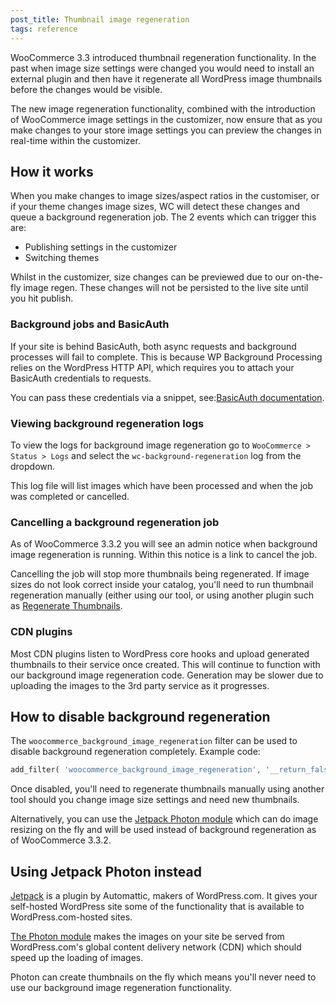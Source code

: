 ```yaml
---
post_title: Thumbnail image regeneration
tags: reference
---
```


WooCommerce 3.3 introduced thumbnail regeneration functionality. In the past when image size settings were changed you would need to install an external plugin and then have it regenerate all WordPress image thumbnails before the changes would be visible.

The new image regeneration functionality, combined with the introduction of WooCommerce image settings in the customizer, now ensure that as you make changes to your store image settings you can preview the changes in real-time within the customizer.

## How it works

When you make changes to image sizes/aspect ratios in the customiser, or if your theme changes image sizes, WC will detect these changes and queue a background regeneration job. The 2 events which can trigger this are:

- Publishing settings in the customizer
- Switching themes

Whilst in the customizer, size changes can be previewed due to our on-the-fly image regen. These changes will not be persisted to the live site until you hit publish.

### Background jobs and BasicAuth

If your site is behind BasicAuth, both async requests and background processes will fail to complete. This is because WP Background Processing relies on the WordPress HTTP API, which requires you to attach your BasicAuth credentials to requests.

You can pass these credentials via a snippet, see:[BasicAuth documentation](https://github.com/A5hleyRich/wp-background-processing#basicauth).

### Viewing background regeneration logs

To view the logs for background image regeneration go to `WooCommerce > Status > Logs` and select the `wc-background-regeneration` log from the dropdown.

This log file will list images which have been processed and when the job was completed or cancelled.

### Cancelling a background regeneration job

As of WooCommerce 3.3.2 you will see an admin notice when background image regeneration is running. Within this notice is a link to cancel the job.

Cancelling the job will stop more thumbnails being regenerated. If image sizes do not look correct inside your catalog, you'll need to run thumbnail regeneration manually (either using our tool, or using another plugin such as [Regenerate Thumbnails](https://en-gb.wordpress.org/plugins/regenerate-thumbnails/).

### CDN plugins

Most CDN plugins listen to WordPress core hooks and upload generated thumbnails to their service once created. This will continue to function with our background image regeneration code. Generation may be slower due to uploading the images to the 3rd party service as it progresses.

## How to disable background regeneration

The `woocommerce_background_image_regeneration` filter can be used to disable background regeneration completely. Example code:

```php
add_filter( 'woocommerce_background_image_regeneration', '__return_false' );
```

Once disabled, you'll need to regenerate thumbnails manually using another tool should you change image size settings and need new thumbnails.

Alternatively, you can use the [Jetpack Photon module](https://jetpack.com/support/photon/) which can do image resizing on the fly and will be used instead of background regeneration as of WooCommerce 3.3.2.

## Using Jetpack Photon instead

[Jetpack](https://jetpack.com/) is a plugin by Automattic, makers of WordPress.com. It gives your self-hosted WordPress site some of the functionality that is available to WordPress.com-hosted sites.

[The Photon module](https://jetpack.com/support/photon/) makes the images on your site be served from WordPress.com's global content delivery network (CDN) which should speed up the loading of images. 

Photon can create thumbnails on the fly which means you'll never need to use our background image regeneration functionality.
